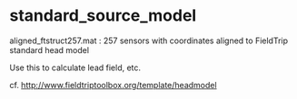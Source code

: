 # standard_source_model

aligned_ftstruct257.mat : 257 sensors with coordinates aligned to FieldTrip standard head model

Use this to calculate lead field, etc.

cf. http://www.fieldtriptoolbox.org/template/headmodel
